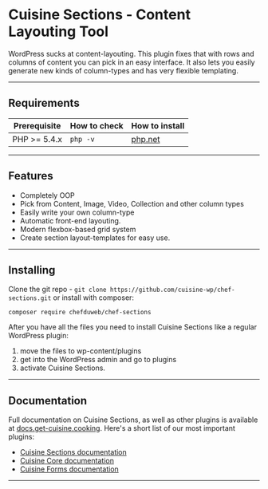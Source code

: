 Cuisine Sections - Content Layouting Tool
===========================

WordPress sucks at content-layouting. This plugin fixes that with rows and columns of content you can pick in an easy interface. It also lets you easily generate new kinds of column-types and has very flexible templating.

---

## Requirements

| Prerequisite    | How to check | How to install
| --------------- | ------------ | ------------- |
| PHP >= 5.4.x    | `php -v`     | [php.net](http://php.net/manual/en/install.php) |

---

## Features

* Completely OOP
* Pick from Content, Image, Video, Collection and other column types
* Easily write your own column-type
* Automatic front-end layouting.
* Modern flexbox-based grid system 
* Create section layout-templates for easy use.


---

## Installing

Clone the git repo - `git clone https://github.com/cuisine-wp/chef-sections.git` or install with composer:

`composer require chefduweb/chef-sections`

After you have all the files you need to install Cuisine Sections like a regular WordPress plugin:

1. move the files to wp-content/plugins
2. get into the WordPress admin and go to plugins
3. activate Cuisine Sections.


---


## Documentation

Full documentation on Cuisine Sections, as well as other plugins is available at [docs.get-cuisine.cooking](http://docs.get-cuisine.cooking). Here's a short list of our most important plugins:

- [Cuisine Sections documentation](http://docs.get-cuisine.cooking/sections)
- [Cuisine Core documentation](http://docs.get-cuisine.cooking/core)
- [Cuisine Forms documentation](http://docs.get-cuisine.cooking/forms)


---
